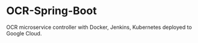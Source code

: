 # OCR-Spring-Boot

OCR microservice controller with Docker, Jenkins, Kubernetes deployed to Google Cloud.
